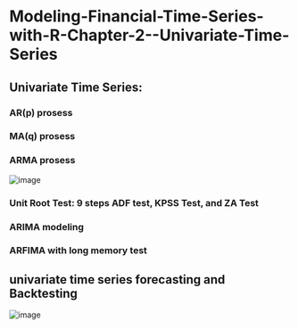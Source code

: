 # Modeling-Financial-Time-Series-with-R-Chapter-2--Univariate-Time-Series


## Univariate Time Series: 

### AR(p) prosess

### MA(q) prosess

### ARMA prosess

![image](https://user-images.githubusercontent.com/77374087/133285184-2614c5f9-d6fc-4634-a3b9-d138008d52b3.png)

### Unit Root Test: 9 steps ADF test, KPSS Test, and ZA Test

### ARIMA modeling 

### ARFIMA with long memory test

## univariate time series forecasting and Backtesting 

![image](https://user-images.githubusercontent.com/77374087/133278921-56f55ab6-df1a-48e6-b115-a1f36a4f29bc.png)
